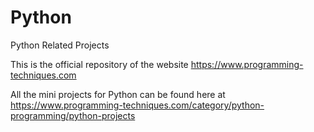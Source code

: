 # Python
Python Related Projects

This is the official repository of the website https://www.programming-techniques.com

All the mini projects for Python can be found here at
https://www.programming-techniques.com/category/python-programming/python-projects